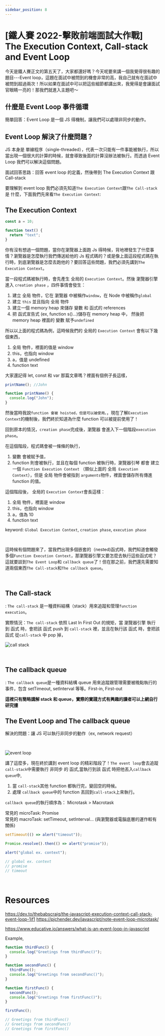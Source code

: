 ```yaml
---
sidebar_position: 8
---
```


# [鐵人賽 2022-擊敗前端面試大作戰] The Execution Context, Call-stack and Event Loop

今天是鐵人賽正文的第五天了，大家都還好嗎？今天呢要來講一個我覺得很有趣的題目---Event loop，這題在面試中被問到的機會非常的高，我自己就有在面試中被問到超過兩次！所以如果在面試中可以把這些細節都講出來，我覺得是會讓面試官眼睛一亮的！那我們就進入主題吧～

## 什麼是 Event Loop 事件循環

簡單回答：Event Loop 是一個 JS 得機制，讓我們可以處理非同步的動作。

## Event Loop 解決了什麼問題？

JS 本身是 單線程序（single-threaded），代表一次只能有一件事能被執行，所以當出現一個很大的計算的時候，就會導致後面的計算沒辦法被執行。而透過 Event Loop 我們可以解決這個問題。

面試回答思路：回答 event loop 的定義，然後帶到 The Execution Context 跟 Call-stack

要理解到 event loop 我們必須先知道`The Execution Context`跟`The Call-stack`是
什麼，下面我們先來看`The Execution Context`:

## The Execution Context

```js
const a = 10;

function text() {
  return "text";
}
```

你有沒有想過一個問題，當你在瀏覽器上面跑 Js 得時候，背地裡發生了什麼事情？瀏覽器是怎麼執行我們傳送給他的 Js 程式碼的？或是像上面這段程式碼在執行時，到底瀏覽器是怎麼去跑他的？要回答這些問題，我們必須先講到`The Execution Context`。

當一段程式碼被執行時，會先產生 全局的 `Execution Context`。然後 瀏覽器引擎 進入 `creation phase` ，四件事情會發生：

1. 建立 全局 物件，它在 瀏覽器 中被稱作`window`，在 Node 中被稱作`global`
2. 建立 `this` 並且指向 全局 物件
3. 建立一個 memory heap 來儲存 變數 和 函式的 references
4. 把 函式宣告式 (ex, function s()...)儲存在 memory heap 中， 然後把 memory heap 裡面的 變數 賦予`undefined`

所以以上面的程式碼為例，這時候我們的 全局的 `Execution Context` 會有以下幾個東西，

1. 全局 物件，裡面的值是 window
2. this，也指向 window
3. a，值是 undefined
4. function text

大家還記得 let, const 和 var 那篇文章嗎？裡面有個例子長這樣，

```js
printName(); //John

function printName() {
  console.log("John");
}
```

然後當時我說`function 會被 hoisted，但是可以被使用。`，現在了解`Execution Context`的機制後，我們終於知道為什麼 function 可以被提前使用了！

回到原本的情況，`creation phase`完成後，瀏覽器 會進入下一個階段`execution phase`。

在這個階段，程式碼會被一條條的執行，

1. 變數 會被賦予值，
2. function 則會被執行，並且在每個 function 被執行時，瀏覽器引琴 都會 建立 一個 `Function Execution Context` （類似上面的 全局` Execution Context`），但是 全局 物件會被指到 `arguments`物件，裡面會儲存所有傳進 function 的值。

這個階段後， 全局的 `Execution Context`會長這樣：

1. 全局 物件，裡面是 window
2. this，也指向 window
3. a，值為 10
4. function text

keyword: `Global Execution Context`, `creation phase`, `execution phase`

&nbsp;

這時候有個問題來了，當我們出現多個嵌套的（nested)函式時，我們知道會觸發多個`Function Execution Context`，那瀏覽器引擎又要怎麼去執行這些函式呢？這就要談到`The Event Loop`和 `callback queue`了！但在那之前，我們還先需要知道兩個東西`The Call-stack`和`The callback queue`。

&nbsp;

## The Call-stack

: `The call-stack` 是一種資料結構（stack）用來追蹤和管理`function execution`。

實際情況：`The call-stack` 依照 Last In First Out 的規矩，當 瀏覽器引擎 執行 到 函式 時，會把該 函式 push 到 `call-stack` 裡，並且在執行該 函式 時，會把該 函式 從`call-stack` 中 pop 掉，

![call stack](./Img/call_stack.jpeg)

&nbsp;

## The callback queue

: `The callback queue`是一種資料結構 queue 用來追蹤跟管理需要被晚點執行的事件，包含 setTimeout, setInterval 等等。First-in, First-out

**這裡只有簡略講解 stack 和 queue，實際的實踐方式有興趣的讀者可以上網自行研究摟**

## The Event Loop and The callback queue

解決的問題：讓 JS 可以執行非同步的動作（ex, network request）

&nbsp;

![event loop](./Img//event_loop.jpeg)

講了這麼多，現在終於講到 event loop 的精彩階段了！`The event loop`會去追蹤 `call-stack`中需要執行 非同步 的 函式,當執行到該 函式 時把他丟入`callback queue`中,

1. 當 `call-stack`其他 function 都執行完，變回空的時候。
2. 處理 `callback queue`中的 function 丟回到`call-stack`上來執行。

`callback queue`的執行順序為： Microtask > Macrotask

常見的 microTask: Promise  
常見的 macroTask: setTimeout, setInterval... (與瀏覽器或電腦底層的運作較有關係)

```js
setTimeout(() => alert("timeout"));

Promise.resolve().then(() => alert("promise"));

alert("global ex. context");

// global ex. context
// promise
// timeout
```

&nbsp;

# Resources

https://dev.to/thebabscraig/the-javascript-execution-context-call-stack-event-loop-1if1
https://pjchender.dev/javascript/note-event-loop-microtask/

https://www.educative.io/answers/what-is-an-event-loop-in-javascript

Example,

```js
function thirdFunc() {
  console.log("Greetings from thirdFunc()");
}

function secondFunc() {
  thirdFunc();
  console.log("Greetings from secondFunc()");
}

function firstFunc() {
  secondFunc();
  console.log("Greetings from firstFunc()");
}

firstFunc();

// Greetings from thirdFunc()
// Greetings from secondFunc()
// Greetings from firstFunc()
```
